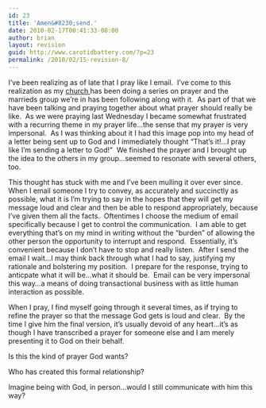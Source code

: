 ```yaml
---
id: 23
title: 'Amen&#8230;send.'
date: 2010-02-17T00:41:33-08:00
author: brian
layout: revision
guid: http://www.carotidbattery.com/?p=23
permalink: /2010/02/15-revision-8/
---
```

I&#8217;ve been realizing as of late that I pray like I email.  I&#8217;ve come to this realization as my <a title="Flood Church" href="http://www.diveintoflood.com/" target="_blank">church </a>has been doing a series on prayer and the marrieds group we&#8217;re in has been following along with it.  As part of that we have been talking and praying together about what prayer should really be like.  As we were praying last Wednesday I became somewhat frustrated with a recurring theme in my prayer life&#8230;the sense that my prayer is very impersonal.  As I was thinking about it I had this image pop into my head of a letter being sent up to God and I immediately thought &#8220;That&#8217;s it!&#8230;I pray like I&#8217;m sending a letter to God!&#8221;  We finished the prayer and I brought up the idea to the others in my group&#8230;seemed to resonate with several others, too.

This thought has stuck with me and I&#8217;ve been mulling it over ever since.  When I email someone I try to convey, as accurately and succinctly as possible, what it is I&#8217;m trying to say in the hopes that they will get my message loud and clear and then be able to respond appropriately, because I&#8217;ve given them all the facts.  Oftentimes I choose the medium of email specifically because I get to control the communication.  I am able to get everything that&#8217;s on my mind in writing without the &#8220;burden&#8221; of allowing the other person the opportunity to interrupt and respond.  Essentially, it&#8217;s convenient because I don&#8217;t have to stop and really listen.  After I send the email I wait&#8230;I may think back through what I had to say, justifying my rationale and bolstering my position.  I prepare for the response, trying to anticpate what it will be&#8230;what it should be.  Email can be very impersonal this way&#8230;a means of doing transactional business with as little human interaction as possible.

When I pray, I find myself going through it several times, as if trying to refine the prayer so that the message God gets is loud and clear.  By the time I give him the final version, it&#8217;s usually devoid of any heart&#8230;it&#8217;s as though I have transcribed a prayer for someone else and I am merely presenting it to God on their behalf.

Is this the kind of prayer God wants?

Who has created this formal relationship?

Imagine being with God, in person&#8230;would I still communicate with him this way?